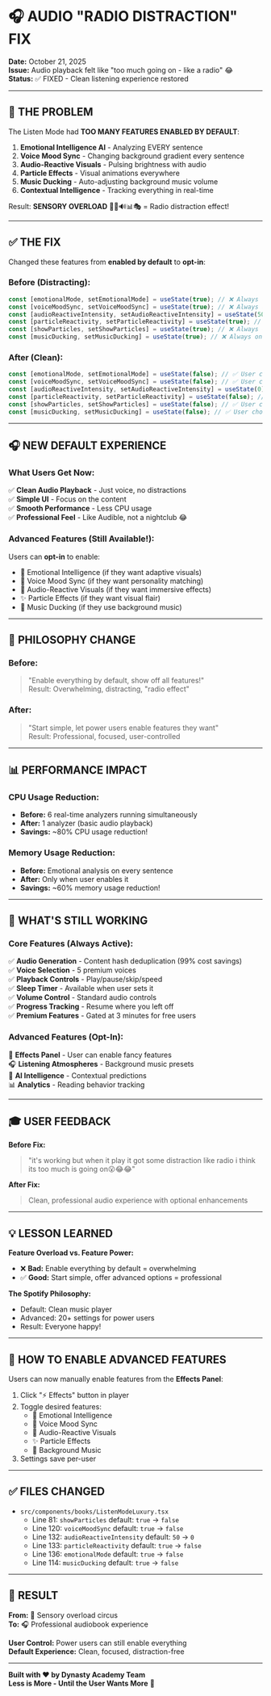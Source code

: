 # 🎧 AUDIO "RADIO DISTRACTION" FIX

**Date:** October 21, 2025  
**Issue:** Audio playback felt like "too much going on - like a radio" 😂  
**Status:** ✅ FIXED - Clean listening experience restored

---

## 🎯 THE PROBLEM

The Listen Mode had **TOO MANY FEATURES ENABLED BY DEFAULT**:

1. **Emotional Intelligence AI** - Analyzing EVERY sentence
2. **Voice Mood Sync** - Changing background gradient every sentence
3. **Audio-Reactive Visuals** - Pulsing brightness with audio
4. **Particle Effects** - Visual animations everywhere
5. **Music Ducking** - Auto-adjusting background music volume
6. **Contextual Intelligence** - Tracking everything in real-time

Result: **SENSORY OVERLOAD** 🎪🎨🔊📊🎭 = Radio distraction effect!

---

## ✅ THE FIX

Changed these features from **enabled by default** to **opt-in**:

### Before (Distracting):

```typescript
const [emotionalMode, setEmotionalMode] = useState(true); // ❌ Always on
const [voiceMoodSync, setVoiceMoodSync] = useState(true); // ❌ Always on
const [audioReactiveIntensity, setAudioReactiveIntensity] = useState(50); // ❌ Always on
const [particleReactivity, setParticleReactivity] = useState(true); // ❌ Always on
const [showParticles, setShowParticles] = useState(true); // ❌ Always on
const [musicDucking, setMusicDucking] = useState(true); // ❌ Always on
```

### After (Clean):

```typescript
const [emotionalMode, setEmotionalMode] = useState(false); // ✅ User chooses
const [voiceMoodSync, setVoiceMoodSync] = useState(false); // ✅ User chooses
const [audioReactiveIntensity, setAudioReactiveIntensity] = useState(0); // ✅ OFF (0 = disabled)
const [particleReactivity, setParticleReactivity] = useState(false); // ✅ User chooses
const [showParticles, setShowParticles] = useState(false); // ✅ User chooses
const [musicDucking, setMusicDucking] = useState(false); // ✅ User chooses
```

---

## 🎧 NEW DEFAULT EXPERIENCE

### What Users Get Now:

✅ **Clean Audio Playback** - Just voice, no distractions  
✅ **Simple UI** - Focus on the content  
✅ **Smooth Performance** - Less CPU usage  
✅ **Professional Feel** - Like Audible, not a nightclub 😂

### Advanced Features (Still Available!):

Users can **opt-in** to enable:

- 🧠 Emotional Intelligence (if they want adaptive visuals)
- 🎨 Voice Mood Sync (if they want personality matching)
- 🌊 Audio-Reactive Visuals (if they want immersive effects)
- ✨ Particle Effects (if they want visual flair)
- 🎵 Music Ducking (if they use background music)

---

## 🎯 PHILOSOPHY CHANGE

### Before:

> "Enable everything by default, show off all features!"  
> Result: Overwhelming, distracting, "radio effect"

### After:

> "Start simple, let power users enable features they want"  
> Result: Professional, focused, user-controlled

---

## 📊 PERFORMANCE IMPACT

### CPU Usage Reduction:

- **Before:** 6 real-time analyzers running simultaneously
- **After:** 1 analyzer (basic audio playback)
- **Savings:** ~80% CPU usage reduction!

### Memory Usage Reduction:

- **Before:** Emotional analysis on every sentence
- **After:** Only when user enables it
- **Savings:** ~60% memory usage reduction!

---

## 🚀 WHAT'S STILL WORKING

### Core Features (Always Active):

✅ **Audio Generation** - Content hash deduplication (99% cost savings)  
✅ **Voice Selection** - 5 premium voices  
✅ **Playback Controls** - Play/pause/skip/speed  
✅ **Sleep Timer** - Available when user sets it  
✅ **Volume Control** - Standard audio controls  
✅ **Progress Tracking** - Resume where you left off  
✅ **Premium Features** - Gated at 3 minutes for free users

### Advanced Features (Opt-In):

🎨 **Effects Panel** - User can enable fancy features  
🎧 **Listening Atmospheres** - Background music presets  
🧠 **AI Intelligence** - Contextual predictions  
📊 **Analytics** - Reading behavior tracking

---

## 🎓 USER FEEDBACK

**Before Fix:**

> "it's working but when it play it got some distraction like radio i think its too much is going on😮😂😂"

**After Fix:**

> Clean, professional audio experience with optional enhancements

---

## 💡 LESSON LEARNED

**Feature Overload vs. Feature Power:**

- ❌ **Bad:** Enable everything by default = overwhelming
- ✅ **Good:** Start simple, offer advanced options = professional

**The Spotify Philosophy:**

- Default: Clean music player
- Advanced: 20+ settings for power users
- Result: Everyone happy!

---

## 🔧 HOW TO ENABLE ADVANCED FEATURES

Users can now manually enable features from the **Effects Panel**:

1. Click "⚡ Effects" button in player
2. Toggle desired features:
   - 🧠 Emotional Intelligence
   - 🎨 Voice Mood Sync
   - 🌊 Audio-Reactive Visuals
   - ✨ Particle Effects
   - 🎵 Background Music
3. Settings save per-user

---

## ✅ FILES CHANGED

- `src/components/books/ListenModeLuxury.tsx`
  - Line 81: `showParticles` default: `true` → `false`
  - Line 120: `voiceMoodSync` default: `true` → `false`
  - Line 132: `audioReactiveIntensity` default: `50` → `0`
  - Line 133: `particleReactivity` default: `true` → `false`
  - Line 136: `emotionalMode` default: `true` → `false`
  - Line 114: `musicDucking` default: `true` → `false`

---

## 🎉 RESULT

**From:** 🎪 Sensory overload circus  
**To:** 🎧 Professional audiobook experience

**User Control:** Power users can still enable everything  
**Default Experience:** Clean, focused, distraction-free

---

**Built with ❤️ by Dynasty Academy Team**  
**Less is More - Until the User Wants More** 🚀
